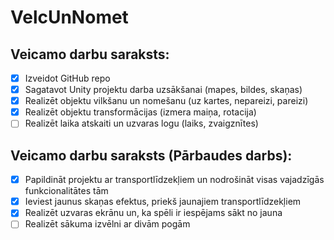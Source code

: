 # VelcUnNomet
## Veicamo darbu saraksts:
- [x] Izveidot GitHub repo
- [x] Sagatavot Unity projektu darba uzsākšanai (mapes, bildes, skaņas)
- [x] Realizēt objektu vilkšanu un nomešanu (uz kartes, nepareizi, pareizi)
- [x] Realizēt objektu transformācijas (izmera maiņa, rotacija)
- [ ] Realizēt laika  atskaiti un uzvaras logu (laiks, zvaigznītes)

## Veicamo darbu saraksts (Pārbaudes darbs):
- [x] Papildināt projektu ar transportlīdzekļiem un nodrošināt visas vajadzīgās funkcionalitātes tām
- [x] Ieviest jaunus skaņas efektus, priekš jaunajiem transportlīdzekļiem
- [x] Realizēt uzvaras ekrānu un, ka spēli ir iespējams sākt no jauna
- [ ] Realizēt sākuma izvēlni ar divām pogām
